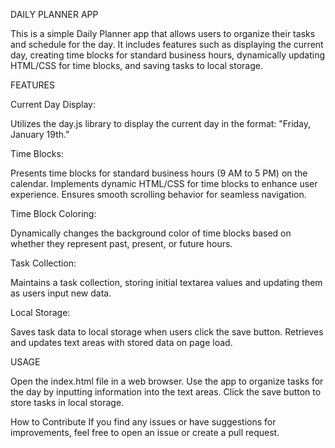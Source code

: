 DAILY PLANNER APP

This is a simple Daily Planner app that allows users to organize their tasks and schedule for the day.
It includes features such as displaying the current day, creating time blocks for standard business hours, dynamically updating HTML/CSS for time blocks, and saving tasks to local storage.

FEATURES

Current Day Display:

Utilizes the day.js library to display the current day in the format: "Friday, January 19th."

Time Blocks:

Presents time blocks for standard business hours (9 AM to 5 PM) on the calendar.
Implements dynamic HTML/CSS for time blocks to enhance user experience.
Ensures smooth scrolling behavior for seamless navigation.

Time Block Coloring:

Dynamically changes the background color of time blocks based on whether they represent past, present, or future hours.

Task Collection:

Maintains a task collection, storing initial textarea values and updating them as users input new data.

Local Storage:

Saves task data to local storage when users click the save button.
Retrieves and updates text areas with stored data on page load.

USAGE

Open the index.html file in a web browser.
Use the app to organize tasks for the day by inputting information into the text areas.
Click the save button to store tasks in local storage.

How to Contribute
If you find any issues or have suggestions for improvements, feel free to open an issue or create a pull request.
